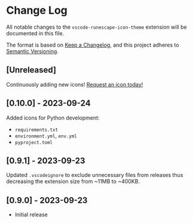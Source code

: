 # Change Log

All notable changes to the `vscode-runescape-icon-theme` extension will be documented in this file.

The format is based on [Keep a Changelog](https://keepachangelog.com/en/1.0.0/),
and this project adheres to [Semantic Versioning](https://semver.org/spec/v2.0.0.html).

## [Unreleased]

Continuously adding new icons! [Request an icon today!](https://github.com/392781/vscode-runescape-icon-theme/issues/new/choose)

## [0.10.0] - 2023-09-24

Added icons for Python development:
- `requirements.txt`
- `environment.yml`, `env.yml`
- `pyproject.toml`

## [0.9.1] - 2023-09-23

Updated `.vscodeignore` to exclude unnecessary files from releases thus decreasing the extension size from ~11MB to ~400KB.

## [0.9.0] - 2023-09-23

- Initial release
